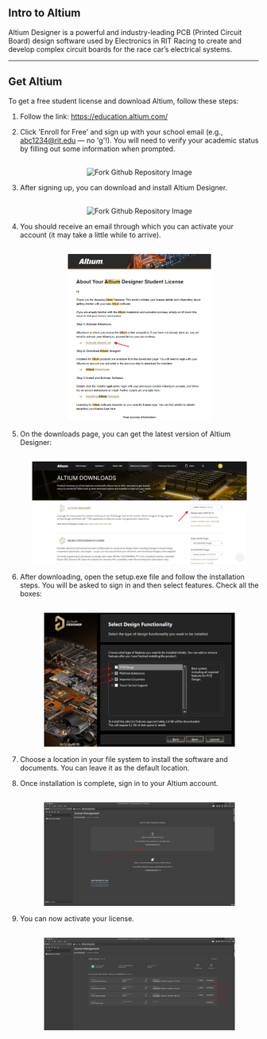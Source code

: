 ## Intro to Altium

Altium Designer is a powerful and industry-leading PCB (Printed Circuit Board) design software used by Electronics in RIT Racing to create and develop complex circuit boards for the race car’s electrical systems.

---

## Get Altium

To get a free student license and download Altium, follow these steps:

1. Follow the link: <https://education.altium.com/>

2. Click 'Enroll for Free' and sign up with your school email (e.g., abc1234@rit.edu — no 'g'!). You will need to verify your academic status by filling out some information when prompted.

    <div style="text-align: center; margin-top: 30px;">
        <img src="../Images/enroll.png" alt="Fork Github Repository Image"  style="max-width: 70%; height: auto;"/>
    </div>

3. After signing up, you can download and install Altium Designer.

    <div style="text-align: center; margin-top: 30px;">
        <img src="/../../Hardware/Altium/Images/student-licence-landing.png" alt="Fork Github Repository Image"  style="max-width: 70%; height: auto;"/>
    </div>

4. You should receive an email through which you can activate your account (it may take a little while to arrive).

    <div style="text-align: center; margin-top: 30px;">
        <img src="/../../Hardware/Altium/Images/altium-email.png" alt="Fork Github Repository Image"  style="max-width: 60%; height: auto;"/>
    </div>

5. On the downloads page, you can get the latest version of Altium Designer:

    <div style="text-align: center; margin-top: 30px;">
        <img src="/../../Hardware/Altium/Images/downloads-page.png" alt="Fork Github Repository Image"  style="max-width: 90%; height: auto;"/>
    </div>

6. After downloading, open the setup.exe file and follow the installation steps. You will be asked to sign in and then select features. Check all the boxes:

    <div style="text-align: center; margin-top: 30px;">
        <img src="/../../Hardware/Altium/Images/installation-functionality.png" alt="Fork Github Repository Image"  style="max-width: 80%; height: auto;"/>
    </div>

7. Choose a location in your file system to install the software and documents. You can leave it as the default location.

8. Once installation is complete, sign in to your Altium account.

    <div style="text-align: center; margin-top: 30px;">
        <img src="/../../Hardware/Altium/Images/signin.png" alt="Fork Github Repository Image"  style="max-width: 80%; height: auto;"/>
    </div>

9. You can now activate your license.

    <div style="text-align: center; margin-top: 30px;">
        <img src="/../../Hardware/Altium/Images/use-license.png" alt="Fork Github Repository Image"  style="max-width: 80%; height: auto;"/>
    </div>
